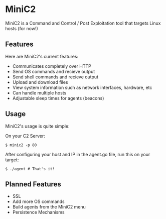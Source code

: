 # MiniC2

MiniC2 is a Command and Control / Post Exploitation tool that targets Linux hosts (for now!)

## Features

Here are MiniC2's current features:

- Communicates completely over HTTP
- Send OS commands and recieve output
- Send shell commands and recieve output 
- Upload and download files
- View system information such as network interfaces, hardware, etc
- Can handle multiple hosts
- Adjustable sleep times for agents (beacons)

## Usage

MiniC2's usage is quite simple:

On your C2 Server:
```
$ minic2 -p 80
```

After configuring your host and IP in the agent.go file, run this on your target:
```
$ ./agent # That's it!
```

## Planned Features

- SSL
- Add more OS commands
- Build agents from the MiniC2 menu
- Persistence Mechanisms
